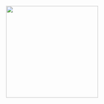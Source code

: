 <p float="left">
<img src="https://github.com/user-attachments/assets/a63b597f-83b2-4905-b27c-07362875f730" width="250" />

</p>
 
